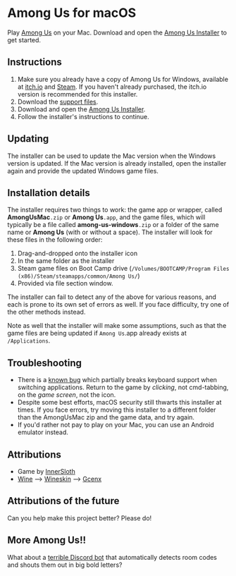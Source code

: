 # Among Us for macOS
Play [Among Us](http://www.innersloth.com/gameAmongUs.php) on your Mac. Download and open the [Among Us Installer](https://github.com/CartoonChess/among-us-mac/raw/transfer/Among%20Us%20Installer.zip) to get started.

## Instructions
1. Make sure you already have a copy of Among Us for Windows, available at [itch.io](https://innersloth.itch.io/among-us) and [Steam](https://store.steampowered.com/app/945360/Among_Us/). If you haven't already purchased, the itch.io version is recommended for this installer.
2. Download the [support files](https://github.com/CartoonChess/among-us-mac/releases/download/v1.0.0-beta.1/AmongUsMac.zip).
3. Download and open the [Among Us Installer](https://github.com/CartoonChess/among-us-mac/raw/transfer/Among%20Us%20Installer.zip).
4. Follow the installer's instructions to continue.

## Updating
The installer can be used to update the Mac version when the Windows version is updated. If the Mac version is already installed, open the installer again and provide the updated Windows game files.

## Installation details
The installer requires two things to work: the game app or wrapper, called **AmongUsMac**`.zip` or **Among Us**`.app`, and the game files, which will typically be a file called **among-us-windows**`.zip` or a folder of the same name or **Among Us** (with or without a space). The installer will look for these files in the following order:
1. Drag-and-dropped onto the installer icon
2. In the same folder as the installer
3. Steam game files on Boot Camp drive (`/Volumes/BOOTCAMP/Program Files (x86)/Steam/steamapps/common/Among Us/`)
4. Provided via file section window.

The installer can fail to detect any of the above for various reasons, and each is prone to its own set of errors as well. If you face difficulty, try one of the other methods instead.

Note as well that the installer will make some assumptions, such as that the game files are being updated if `Among Us`.app already exists at `/Applications`.

## Troubleshooting
* There is a [known bug](https://forum.winehq.org/viewtopic.php?f=9&t=34348) which partially breaks keyboard support when switching applications. Return to the game by *clicking*, not cmd-tabbing, on the *game screen*, not the icon.
* Despite some best efforts, macOS security still thwarts this installer at times. If you face errors, try moving this installer to a different folder than the AmongUsMac zip and the game data, and try again.
* If you'd rather not pay to play on your Mac, you can use an Android emulator instead.

## Attributions
* Game by [InnerSloth](http://www.innersloth.com)
* [Wine](https://www.winehq.org) —> [Wineskin](https://sourceforge.net/p/wineskin/code/ci/master/tree/) —> [Gcenx](https://github.com/Gcenx/WineskinServer)

## Attributions of the future
Can you help make this project better? Please do!

## More Among Us!!
What about a [terrible Discord bot](https://discord.com/oauth2/authorize?client_id=749491346334679181&permissions=8&scope=bot) that automatically detects room codes and shouts them out in big bold letters?
